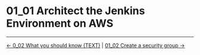 # 01_01 Architect the Jenkins Environment on AWS

<!-- FooterStart -->
---
[← 0_02 What you should know (TEXT)](../../ch0_introduction/00_02_what_you_should_know/README.md) | [01_02 Create a security group →](../01_02_create_a_security_group/README.md)
<!-- FooterEnd -->
